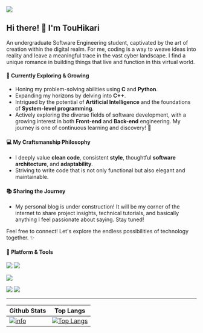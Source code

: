 <img src="https://count.owo.cab/@capoo-2?name=capoo-2&theme=capoo-2&padding=7&offset=0&align=center&scale=0.8&pixelated=0&darkmode=0">

## Hi there! 👋 I'm TouHikari

An undergraduate Software Engineering student, captivated by the art of creation within the digital realm. For me, coding is a way to weave ideas into reality and leave a meaningful trace in the vast cyber landscape. I find a unique romance in building things that live and function in this virtual world.

#### 🌱 Currently Exploring & Growing
- Honing my problem-solving abilities using **C** and **Python**.
- Expanding my horizons by delving into **C++**.
- Intrigued by the potential of **Artificial Intelligence** and the foundations of **System-level programming**.
- Actively exploring the diverse fields of software development, with a growing interest in both **Front-end** and **Back-end** engineering. My journey is one of continuous learning and discovery! 🚀

#### 💻 My Craftsmanship Philosophy
- I deeply value **clean code**, consistent **style**, thoughtful **software architecture**, and **adaptability**.
- Striving to write code that is not only functional but also elegant and maintainable.

#### 📚 Sharing the Journey
- My personal blog is under construction! It will be my corner of the internet to share project insights, technical tutorials, and basically anything I feel passionate about saying. Stay tuned!

Feel free to connect! Let's explore the endless possibilities of technology together. ✨

#### 🔧 Platform & Tools
[![](https://img.shields.io/badge/Windows-11-4e9eee?style=flat-square&logo=windows&logoColor=ffffff)](https://www.microsoft.com/windows/windows-11/)
[![](https://img.shields.io/badge/Ubuntu-24.04-e95420?style=flat-square&logo=ubuntu&logoColor=ffffff)](https://releases.ubuntu.com/24.04/)

[![](https://img.shields.io/badge/Visual%20Studio%20Code-blue?style=flat-square&logo=&logoColor=ffffff)](https://code.visualstudio.com/)

[![](https://img.shields.io/badge/-Git-f05032?style=flat-square&logo=git&logoColor=ffffff)](https://git-scm.com/)
[![](https://img.shields.io/badge/-Nginx-269539?style=flat-square&logo=nginx&logoColor=ffffff)](https://nginx.org/)

---

Github Stats|Top Langs
-|-
[![info](https://github-readme-stats.vercel.app/api?username=TouHikari&count_private=true&show_icons=true&line_height=20)](https://github.com/anuraghazra/github-readme-stats)|[![Top Langs](https://github-readme-stats.vercel.app/api/top-langs/?username=TouHikari&layout=compact&langs_count=8&card_width=445)](https://github.com/anuraghazra/github-readme-stats)